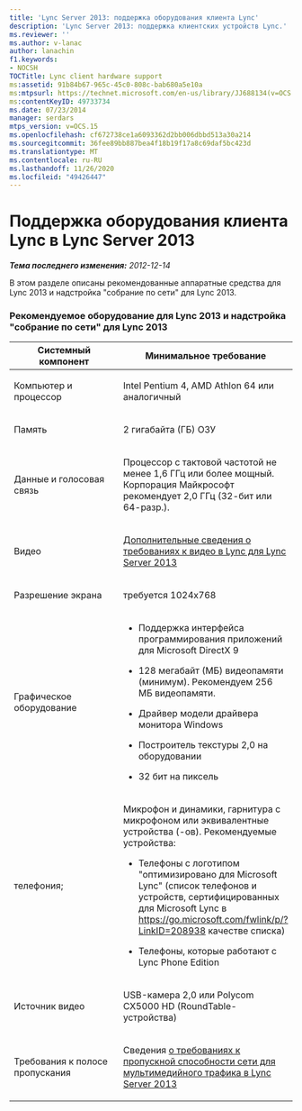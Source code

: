 ```yaml
---
title: 'Lync Server 2013: поддержка оборудования клиента Lync'
description: 'Lync Server 2013: поддержка клиентских устройств Lync.'
ms.reviewer: ''
ms.author: v-lanac
author: lanachin
f1.keywords:
- NOCSH
TOCTitle: Lync client hardware support
ms:assetid: 91b84b67-965c-45c0-808c-bab680a5e10a
ms:mtpsurl: https://technet.microsoft.com/en-us/library/JJ688134(v=OCS.15)
ms:contentKeyID: 49733734
ms.date: 07/23/2014
manager: serdars
mtps_version: v=OCS.15
ms.openlocfilehash: cf672738ce1a6093362d2bb006dbbd513a30a214
ms.sourcegitcommit: 36fee89bb887bea4f18b19f17a8c69daf5bc423d
ms.translationtype: MT
ms.contentlocale: ru-RU
ms.lasthandoff: 11/26/2020
ms.locfileid: "49426447"
---
```

# <a name="lync-client-hardware-support-in-lync-server-2013"></a>Поддержка оборудования клиента Lync в Lync Server 2013

<div data-xmlns="http://www.w3.org/1999/xhtml">

<div class="topic" data-xmlns="http://www.w3.org/1999/xhtml" data-msxsl="urn:schemas-microsoft-com:xslt" data-cs="https://msdn.microsoft.com/">

<div data-asp="https://msdn2.microsoft.com/asp">



</div>

<div id="mainSection">

<div id="mainBody">

<span> </span>

_**Тема последнего изменения:** 2012-12-14_

В этом разделе описаны рекомендованные аппаратные средства для Lync 2013 и надстройка "собрание по сети" для Lync 2013.

### <a name="recommended-hardware-for-lync-2013-and-the-online-meeting-add-in-for-lync-2013"></a>Рекомендуемое оборудование для Lync 2013 и надстройка "собрание по сети" для Lync 2013

<table>
<colgroup>
<col style="width: 50%" />
<col style="width: 50%" />
</colgroup>
<thead>
<tr class="header">
<th>Системный компонент</th>
<th>Минимальное требование</th>
</tr>
</thead>
<tbody>
<tr class="odd">
<td><p>Компьютер и процессор</p></td>
<td><p>Intel Pentium 4, AMD Athlon 64 или аналогичный</p></td>
</tr>
<tr class="even">
<td><p>Память</p></td>
<td><p>2 гигабайта (ГБ) ОЗУ</p></td>
</tr>
<tr class="odd">
<td><p>Данные и голосовая связь</p></td>
<td><p>Процессор с тактовой частотой не менее 1,6 ГГц или более мощный. Корпорация Майкрософт рекомендует 2,0 ГГц (32-бит или 64-разр.).</p></td>
</tr>
<tr class="even">
<td><p>Видео</p></td>
<td><p><a href="lync-server-2013-lync-client-video-requirements.md">Дополнительные сведения о требованиях к видео в Lync для Lync Server 2013</a></p></td>
</tr>
<tr class="odd">
<td><p>Разрешение экрана</p></td>
<td><p>требуется 1024x768</p></td>
</tr>
<tr class="even">
<td><p>Графическое оборудование</p></td>
<td><ul>
<li><p>Поддержка интерфейса программирования приложений для Microsoft DirectX 9</p></li>
<li><p>128 мегабайт (МБ) видеопамяти (минимум). Рекомендуем 256 МБ видеопамяти.</p></li>
<li><p>Драйвер модели драйвера монитора Windows</p></li>
<li><p>Построитель текстуры 2,0 на оборудовании</p></li>
<li><p>32 бит на пиксель</p></li>
</ul></td>
</tr>
<tr class="odd">
<td><p>телефония;</p></td>
<td><p>Микрофон и динамики, гарнитура с микрофоном или эквивалентные устройства (-ов). Рекомендуемые устройства:</p>
<ul>
<li><p>Телефоны с логотипом "оптимизировано для Microsoft Lync" (список телефонов и устройств, сертифицированных для Microsoft Lync в <a href="https://go.microsoft.com/fwlink/p/?linkid=208938">https://go.microsoft.com/fwlink/p/?LinkID=208938</a> качестве списка)</p></li>
<li><p>Телефоны, которые работают с Lync Phone Edition</p></li>
</ul></td>
</tr>
<tr class="even">
<td><p>Источник видео</p></td>
<td><p>USB-камера 2,0 или Polycom CX5000 HD (RoundTable-устройства)</p></td>
</tr>
<tr class="odd">
<td><p>Требования к полосе пропускания</p></td>
<td><p>Сведения <a href="lync-server-2013-network-bandwidth-requirements-for-media-traffic.md">о требованиях к пропускной способности сети для мультимедийного трафика в Lync Server 2013</a></p></td>
</tr>
</tbody>
</table>


</div>

<span> </span>

</div>

</div>

</div>

